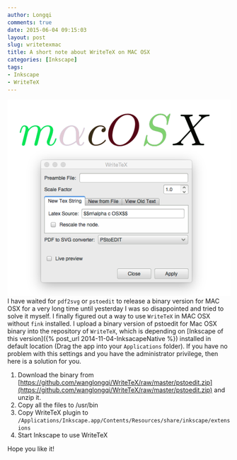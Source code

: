 ```yaml
---
author: Longqi
comments: true
date: 2015-06-04 09:15:03
layout: post
slug: writetexmac
title: A short note about WriteTeX on MAC OSX
categories: [Inkscape]
tags:
- Inkscape
- WriteTeX
---
```

![macwritetex](/public/images/macwritetex.png)
I have waited for `pdf2svg` or `pstoedit` to release a binary version for MAC OSX for a very long time until yesterday I was so disappointed and tried to solve it myself. I finally figured out a way to use `WriteTeX` in MAC OSX without `fink` installed. I upload a binary version of pstoedit for Mac OSX binary into the repository of `WriteTeX`, which is depending on [Inkscape of this version]({% post_url 2014-11-04-InksacapeNative %}) installed in default location (Drag the app into your `Applications` folder). If you have no problem with this settings and you have the administrator privilege, then here is a solution for you.

1. Download the binary from [https://github.com/wanglongqi/WriteTeX/raw/master/pstoedit.zip](https://github.com/wanglongqi/WriteTeX/raw/master/pstoedit.zip) and unzip it.
2. Copy all the files to /usr/bin
3. Copy WriteTeX plugin to `/Applications/Inkscape.app/Contents/Resources/share/inkscape/extensions`
4. Start Inkscape to use WriteTeX

Hope you like it!
